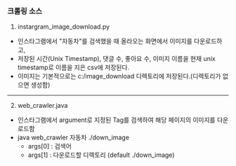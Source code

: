 ### 크롤링 소스

1. instargram_image_download.py
  - 인스타그램에서 "자동차"를 검색했을 때 올라오는 화면에서 이미지를 다운로드하고,
  - 저장된 시간(Unix Timestamp), 댓글 수, 좋아요 수, 이미지 이름을 
    현재 unix timestamp로 이름을 지은 csv에 저장된다.
  - 이미지는 기본적으로는 c:/image_download 디렉토리에 저장된다.(디렉토리가 없으면 생성함)
  
  -----------------
  
2. web_crawler.java
  - 인스타그램에서 argument로 지정된 Tag를 검색하여 해당 페이지의 이미지를 다운로드함
  - java web_crawler 자동차 ./down_image
    - args[0] : 검색어
    - args[1] : 다운로드할 디렉토리 (default ./down_image)
